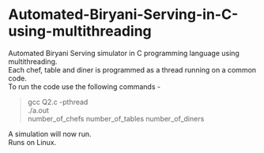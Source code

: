 # Automated-Biryani-Serving-in-C-using-multithreading
Automated Biryani Serving simulator in C programming language using multithreading.       
Each chef, table and diner is programmed as a thread running on a common code.        
To run the code use the following commands -        
> gcc Q2.c -pthread       
> ./a.out       
> number_of_chefs number_of_tables number_of_diners  

A simulation will now run.    
Runs on Linux.
